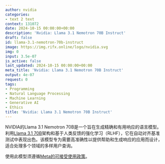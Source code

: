 ```yaml
---
author: nvidia
categories:
- text 2 text
context: 131072
date: 2024-10-15 00:00:00+00:00
description: 'Nvidia: Llama 3.1 Nemotron 70B Instruct'
draft: false
id: llama-3.1-nemotron-70b-instruct
image: https://img.rifx.online/logo/nvidia.svg
img: 0
input: 3.5e-07
is_active: false
last_updated: 2024-10-15 00:00:00+00:00
meta_title: 'Nvidia: Llama 3.1 Nemotron 70B Instruct'
output: 4e-07
request: 0
tags:
- Programming
- Natural Language Processing
- Machine Learning
- Generative AI
- Ethics
title: 'Nvidia: Llama 3.1 Nemotron 70B Instruct'
---
```







NVIDIA的Llama 3.1 Nemotron 70B是一个旨在生成精确和有用响应的语言模型。利用[Llama 3.1 70B](/models/meta-llama/llama-3.1-70b-instruct)架构和基于人类反馈的强化学习（RLHF），它在自动对齐基准测试中表现出色。该模型专为需要高准确性以提供帮助和生成响应的应用而设计，适合处理多个领域的多样用户查询。

使用此模型须遵循[Meta的可接受使用政策](https://www.llama.com/llama3/use-policy/)。

